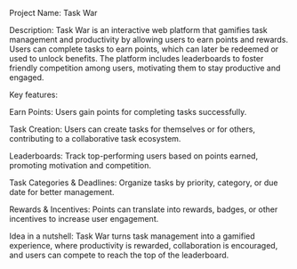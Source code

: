 Project Name: Task War

Description: Task War is an interactive web platform that gamifies task management and productivity by allowing users to earn points and rewards. Users can complete tasks to earn points, which can later be redeemed or used to unlock benefits. The platform includes leaderboards to foster friendly competition among users, motivating them to stay productive and engaged.

Key features:

Earn Points: Users gain points for completing tasks successfully.

Task Creation: Users can create tasks for themselves or for others, contributing to a collaborative task ecosystem.

Leaderboards: Track top-performing users based on points earned, promoting motivation and competition.

Task Categories & Deadlines: Organize tasks by priority, category, or due date for better management.

Rewards & Incentives: Points can translate into rewards, badges, or other incentives to increase user engagement.

Idea in a nutshell: Task War turns task management into a gamified experience, where productivity is rewarded, collaboration is encouraged, and users can compete to reach the top of the leaderboard.
